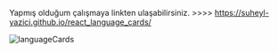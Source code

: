Yapmış olduğum çalışmaya linkten ulaşabilirsiniz. >>>> https://suheyl-yazici.github.io/react_language_cards/

![languageCards](https://user-images.githubusercontent.com/93797206/193421263-65317abe-3c01-466b-a28c-1d0a076c7b8b.gif)
